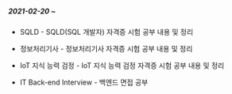 ##### 2021-02-20 ~



- SQLD - SQLD(SQL 개발자) 자격증 시험 공부 내용 및 정리
- 정보처리기사 - 정보처리기사 자격증 시험 공부 내용 및 정리

- IoT 지식 능력 검정 - IoT 지식 능력 검정 자격증 시험 공부 내용 및 정리

- IT Back-end Interview - 백엔드 면접 공부
